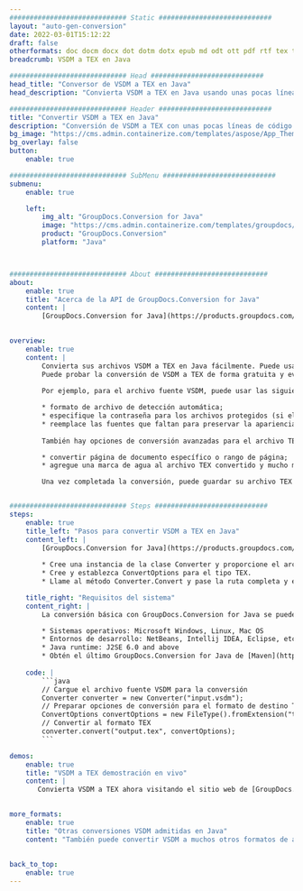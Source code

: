 ```yaml
---
############################# Static ############################
layout: "auto-gen-conversion"
date: 2022-03-01T15:12:22
draft: false
otherformats: doc docm docx dot dotm dotx epub md odt ott pdf rtf tex txt vdx vsdm vsdx vssm vssx vstm vstx vsx vtx xps
breadcrumb: VSDM a TEX en Java

############################# Head ############################
head_title: "Conversor de VSDM a TEX en Java"
head_description: "Convierta VSDM a TEX en Java usando unas pocas líneas de código. Utilice la API de conversión de documentos de GroupDocs para convertir más de 160 formatos de archivo."

############################# Header ############################
title: "Convertir VSDM a TEX en Java"
description: "Conversión de VSDM a TEX con unas pocas líneas de código Java"
bg_image: "https://cms.admin.containerize.com/templates/aspose/App_Themes/V3/images/bg/header1.png"
bg_overlay: false
button:
    enable: true

############################# SubMenu ############################
submenu:
    enable: true

    left:
        img_alt: "GroupDocs.Conversion for Java"
        image: "https://cms.admin.containerize.com/templates/groupdocs/images/product-logos/90x90-noborder/groupdocs-conversion-java.png"
        product: "GroupDocs.Conversion"
        platform: "Java"



############################# About ############################
about:
    enable: true
    title: "Acerca de la API de GroupDocs.Conversion for Java"
    content: |
        [GroupDocs.Conversion for Java](https://products.groupdocs.com/conversion/java/) se puede usar para convertir Microsoft Word, Excel, PowerPoint, PDF, Visio y otros formatos. GroupDocs.Conversion es una API independiente que es adecuada para sistemas internos y de back-end donde se requiere un alto rendimiento. No depende de ningún software como Microsoft u Open Office.
    

overview:
    enable: true
    content: |
        Convierta sus archivos VSDM a TEX en Java fácilmente. Puede usar solo un par de líneas de código Java en cualquier plataforma de su elección, como Windows, Linux, macOS.
        Puede probar la conversión de VSDM a TEX de forma gratuita y evaluar la calidad de los resultados de la conversión. Junto con los escenarios de conversión de archivos simples, puede probar opciones más avanzadas para cargar el archivo de origen VSDM y para guardar el resultado de salida TEX. 
        
        Por ejemplo, para el archivo fuente VSDM, puede usar las siguientes opciones de carga:

        * formato de archivo de detección automática;
        * especifique la contraseña para los archivos protegidos (si el formato de archivo lo admite);
        * reemplace las fuentes que faltan para preservar la apariencia del documento.
        
        También hay opciones de conversión avanzadas para el archivo TEX:

        * convertir página de documento específico o rango de página;
        * agregue una marca de agua al archivo TEX convertido y mucho más.

        Una vez completada la conversión, puede guardar su archivo TEX en la ruta del archivo local o en cualquier almacenamiento de terceros como FTP, Amazon S3, Google Drive, Dropbox, etc. Tenga en cuenta que para convertir VSDM a TEX no es necesario instalar ningún software adicional, como MS Office, Open Office, Adobe Acrobat Reader, etc.


############################# Steps ############################
steps:
    enable: true
    title_left: "Pasos para convertir VSDM a TEX en Java"
    content_left: |
        [GroupDocs.Conversion for Java](https://products.groupdocs.com/conversion/java/) facilita a los desarrolladores convertir un archivo VSDM a TEX con unas pocas líneas de código.
        
        * Cree una instancia de la clase Converter y proporcione el archivo VSDM con la ruta completa
        * Cree y establezca ConvertOptions para el tipo TEX.
        * Llame al método Converter.Convert y pase la ruta completa y el formato (TEX) como parámetro

    title_right: "Requisitos del sistema"
    content_right: |
        La conversión básica con GroupDocs.Conversion for Java se puede realizar en unos pocos pasos simples. Nuestras API son compatibles con todas las principales plataformas y sistemas operativos. Antes de ejecutar el código a continuación, asegúrese de tener instalados los siguientes requisitos previos en su sistema.

        * Sistemas operativos: Microsoft Windows, Linux, Mac OS
        * Entornos de desarrollo: NetBeans, Intellij IDEA, Eclipse, etc.
        * Java runtime: J2SE 6.0 and above
        * Obtén el último GroupDocs.Conversion for Java de [Maven](https://repository.groupdocs.com/webapp/#/artifacts/browse/tree/General/repo/com/groupdocs/groupdocs-conversion)
         
    code: |
        ```java    
        // Cargue el archivo fuente VSDM para la conversión
        Converter converter = new Converter("input.vsdm");
        // Preparar opciones de conversión para el formato de destino TEX
        ConvertOptions convertOptions = new FileType().fromExtension("tex").getConvertOptions();
        // Convertir al formato TEX
        converter.convert("output.tex", convertOptions);
        ```

demos:
    enable: true
    title: "VSDM a TEX demostración en vivo"
    content: |
       Convierta VSDM a TEX ahora visitando el sitio web de [GroupDocs.Conversion App](https://products.groupdocs.app/conversion/family). La demostración en línea tiene las siguientes ventajas
          

more_formats:
    enable: true
    title: "Otras conversiones VSDM admitidas en Java"
    content: "También puede convertir VSDM a muchos otros formatos de archivo. Consulte la lista a continuación."
       
       
back_to_top:
    enable: true
---
```

